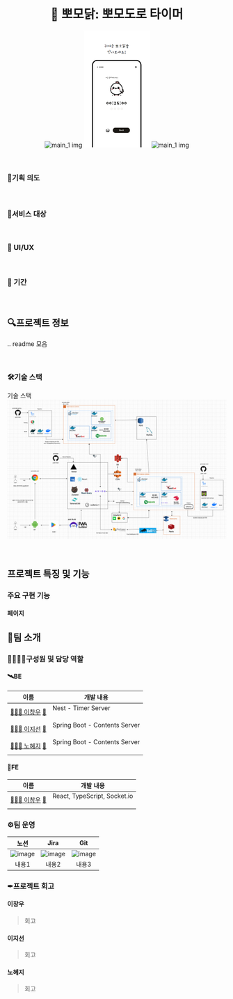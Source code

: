<h1 align= "center">🐥 뽀모닭: 뽀모도로 타이머</h1>

<p align="center" width="100%">
<img src="https://d2quahb2ygxiv.cloudfront.net/c6b6dc92b5b1ca2b81459.png" alt="main_1 img" width="30%"/>
<img src="./images/1.png" alt="main_1 img" width="30%"/>
<img src="https://d2quahb2ygxiv.cloudfront.net/6b6dc92b5b1ca2b81459a.png" alt="main_1 img" width="30%" />
</p>

<br>

### 🤔기획 의도

> ####

<br>

### 🎯서비스 대상

<br>

### 🎨 UI/UX

<br>

### 📅 기간

> ####

<br>

## 🔍프로젝트 정보

.. readme 모음

<br>

### 🛠기술 스택

기술 스택
![기술스택](./images/architecture.png)

<br>

## 프로젝트 특징 및 기능

### 주요 구현 기능

#### 페이지

## 🤝팀 소개

### 🙋‍♂️🙋‍♀️구성원 및 담당 역할

#### 🛰BE

| 이름                                                                      | 개발 내용                                 |
| ------------------------------------------------------------------------- | ----------------------------------------- |
| [👨🏻‍💻 이창우](https://github.com/woo3145) [📧](mailto:lcwoo3145@gmail.com)  | Nest - Timer Server<br /><br />           |
| [👨🏻‍💻 이지선](https://github.com/js1171) [📧](mailto:bhd1171@naver.com)     | Spring Boot - Contents Server<br /><br /> |
| [👩🏻‍💻 노혜지](https://github.com/HyeJiRoh) [📧](mailto:shgpwl509@naver.com) | Spring Boot - Contents Server<br /><br /> |

#### 🌈FE

| 이름                                                                     | 개발 내용                                |
| ------------------------------------------------------------------------ | ---------------------------------------- |
| [👨🏻‍💻 이창우](https://github.com/woo3145) [📧](mailto:lcwoo3145@gmail.com) | React, TypeScript, Socket.io<br /><br /> |

### ⚙팀 운영

|    노션    |    Jira    |    Git     |
| :--------: | :--------: | :--------: |
| ![image]() | ![image]() | ![image]() |
|   내용1    |   내용2    |   내용3    |

### ✒프로젝트 회고

#### 이창우

> 회고

#### 이지선

> 회고

#### 노혜지

> 회고

